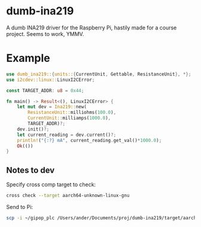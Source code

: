 # dumb-ina219
A dumb INA219 driver for the Raspberry Pi, hastily made for a course project. Seems to work, YMMV.

# Example

```rust
use dumb_ina219::{units::{CurrentUnit, Gettable, ResistanceUnit}, *};
use i2cdev::linux::LinuxI2CError;

const TARGET_ADDR: u8 = 0x44;

fn main() -> Result<(), LinuxI2CError> {
    let mut dev = Ina219::new(
        ResistanceUnit::milliohms(100.0),
        CurrentUnit::milliamps(1000.0),
        TARGET_ADDR)?;
    dev.init()?;
    let current_reading = dev.current()?;
    println!("{:?} mA", current_reading.get_val()*1000.0);
    Ok(())
}

```

## Notes to dev
Specify cross comp target to check:
```bash
cross check --target aarch64-unknown-linux-gnu
```

Send to Pi:
```bash
scp -i ~/gipop_plc /Users/ander/Documents/proj/dumb-ina219/target/aarch64-unknown-linux-gnu/release/examples/ina219_xmpl pi@172.30.40.32:/home/pi/palanuk/anc/
```
